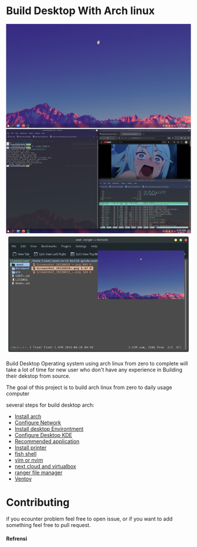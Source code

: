 # Build Desktop With Arch linux 

![image01](aset/Screenshot_20210828_045934.png)
![image02](aset/Screenshot_20210828_045913.png)
![image03](aset/Screenshot_20210831_101745.png)

Build Desktop Operating system using arch linux from zero to complete 
will take a lot of time for new user who don't have any experience in 
Building their dekstop from source.

The goal of this project is to build arch linux from zero to daily usage computer

several steps for build desktop arch:

- [Install arch](document/Install-archlinux.md)
- [Configure Network](document/configure-network-r8188eu.md)
- [Install desktop Environtment](document/Install-Desktop-Manager.md)
- [Configure Desktop KDE](document/Customize-KDE-Desktop.md)
- [Recommended application](document/recommendation-application.md)
- [Install printer](document/CUPS-Printer.md)
- [fish shell](document/fish-shell.md)
- [vim or nvim](document/vim-or-nvim-customize.md)
- [next cloud and virtualbox](document/nextcloud-self-host.md)
- [ranger file manager](document/ranger-file-manager.md)
- [Ventoy](document/Ventoy.md)

# Contributing

if you ecounter problem feel free to open issue, or if you want to add 
something feel free to pull request.


#### Refrensi

